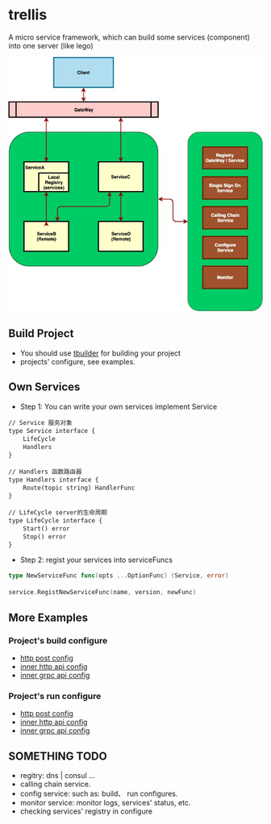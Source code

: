 # trellis 

A micro service framework, which can build some services (component) into one server (like lego) 

![pic](Trellis.jpg)

## Build Project

* You should use [tbuilder](https://github.com/go-trellis/tbuilder) for building your project
* projects' configure, see examples.

## Own Services

* Step 1: You can write your own services implement Service

```
// Service 服务对象
type Service interface {
	LifeCycle
	Handlers
}

// Handlers 函数路由器
type Handlers interface {
	Route(topic string) HandlerFunc
}

// LifeCycle server的生命周期
type LifeCycle interface {
	Start() error
	Stop() error
}
```

* Step 2: regist your services into serviceFuncs

```go
type NewServiceFunc func(opts ...OptionFunc) (Service, error)

service.RegistNewServiceFunc(name, version, newFunc)
```

## More Examples

### Project's build configure

* [http post config](examples/cmd/build.yaml)
* [inner http api config](examples/cmd/build_remote.yaml)
* [inner grpc api config](examples/cmd/build_grpc.yaml)

### Project's run configure

* [http post config](examples/cmd/run.yaml)
* [inner http api config](examples/cmd/run_remote.yaml)
* [inner grpc api config](examples/cmd/run_grpc.yaml)

## SOMETHING TODO

* regitry: dns | consul ...
* calling chain service.
* config service: such as: build、 run configures.
* monitor service: monitor logs, services' status, etc.
* checking services' registry in configure